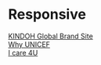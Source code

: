 # Responsive

<a href="https://yunzooolee.github.io/Responsive/kindoh/">KINDOH Global Brand Site</a><br />
<a href="https://yunzooolee.github.io/Responsive/whyunicef/">Why UNICEF</a><br />
<a href="https://yunzooolee.github.io/Responsive/Icare4U/">I care 4U</a><br />
